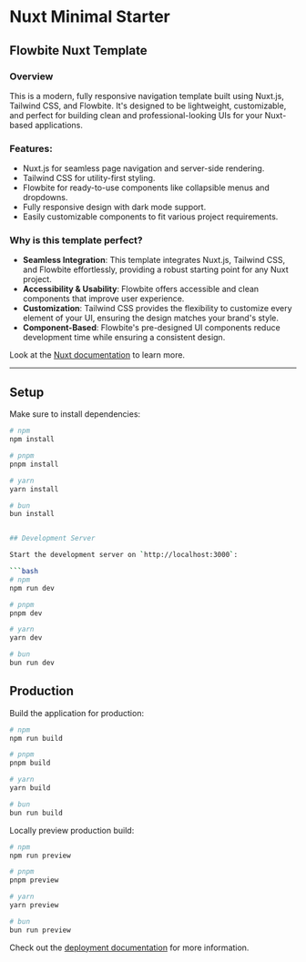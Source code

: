 # Nuxt Minimal Starter

## Flowbite Nuxt Template

### Overview
This is a modern, fully responsive navigation template built using Nuxt.js, Tailwind CSS, and Flowbite. It's designed to be lightweight, customizable, and perfect for building clean and professional-looking UIs for your Nuxt-based applications.

### Features:
- Nuxt.js for seamless page navigation and server-side rendering.
- Tailwind CSS for utility-first styling.
- Flowbite for ready-to-use components like collapsible menus and dropdowns.
- Fully responsive design with dark mode support.
- Easily customizable components to fit various project requirements.

### Why is this template perfect?
- **Seamless Integration**: This template integrates Nuxt.js, Tailwind CSS, and Flowbite effortlessly, providing a robust starting point for any Nuxt project.
- **Accessibility & Usability**: Flowbite offers accessible and clean components that improve user experience.
- **Customization**: Tailwind CSS provides the flexibility to customize every element of your UI, ensuring the design matches your brand's style.
- **Component-Based**: Flowbite's pre-designed UI components reduce development time while ensuring a consistent design.

Look at the [Nuxt documentation](https://nuxt.com/docs/getting-started/introduction) to learn more.

---

## Setup

Make sure to install dependencies:

```bash
# npm
npm install

# pnpm
pnpm install

# yarn
yarn install

# bun
bun install


## Development Server

Start the development server on `http://localhost:3000`:

```bash
# npm
npm run dev

# pnpm
pnpm dev

# yarn
yarn dev

# bun
bun run dev
```

## Production

Build the application for production:

```bash
# npm
npm run build

# pnpm
pnpm build

# yarn
yarn build

# bun
bun run build
```

Locally preview production build:

```bash
# npm
npm run preview

# pnpm
pnpm preview

# yarn
yarn preview

# bun
bun run preview
```

Check out the [deployment documentation](https://nuxt.com/docs/getting-started/deployment) for more information.
